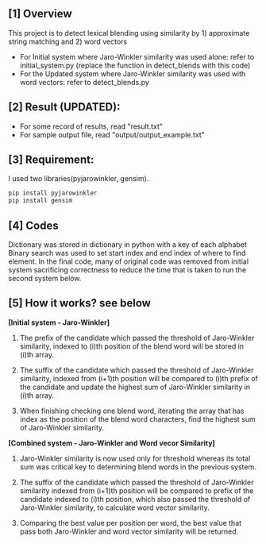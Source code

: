 ## [1] Overview
This project is to detect lexical blending using similarity by 1) approximate string matching and 2) word vectors
* For Initial system where Jaro-Winkler similarity was used alone:
        refer to initial_system.py (replace the function in detect_blends with this code)
* For the Updated system where Jaro-Winkler similarity was used with word vectors:
	refer to detect_blends.py 


## [2] Result (UPDATED):
* For some record of results, read "result.txt"
* For sample output file, read "output/output_example.txt"


## [3] Requirement:
I used two libraries(pyjarowinkler, gensim).
```bash
pip install pyjarowinkler
pip install gensim
```

## [4] Codes
Dictionary was stored in dictionary in python with a key of each alphabet
Binary search was used to set start index and end index of where to find element.
In the final code, many of original code was removed from initial system sacrificing correctness to reduce the time that is taken to run the second system below. 


## [5] How it works? see below

**[Initial system - Jaro-Winkler]**
1. The prefix of the candidate which passed the threshold of Jaro-Winkler similarity, 
indexed to (i)th position of the blend word will be stored in (i)th array.

2. The suffix of the candidate which passed the threshold of Jaro-Winkler similarity, 
indexed from (i+1)th position will be compared to (i)th prefix of the candidate 
and update the highest sum of Jaro-Winkler similarity in (i)th array. 

3. When finishing checking one blend word, iterating the array that has index as the position of the blend word characters, 
find the highest sum of Jaro-Winkler similarity.


**[Combined system - Jaro-Winkler and Word vecor Similarity]**
1. Jaro-Winkler similarity is now used only for threshold 
whereas its total sum was critical key to determining blend words in the previous system. 

2. The suffix of the candidate which passed the threshold of Jaro-Winkler similarity 
indexed from (i+1)th position will be compared to prefix of the candidate indexed to (i)th position, 
which also passed the threshold of Jaro-Winkler similarity, to calculate word vector similarity.

3. Comparing the best value per position per word, the best value that pass both Jaro-Winkler and word vector similarity will be returned.
